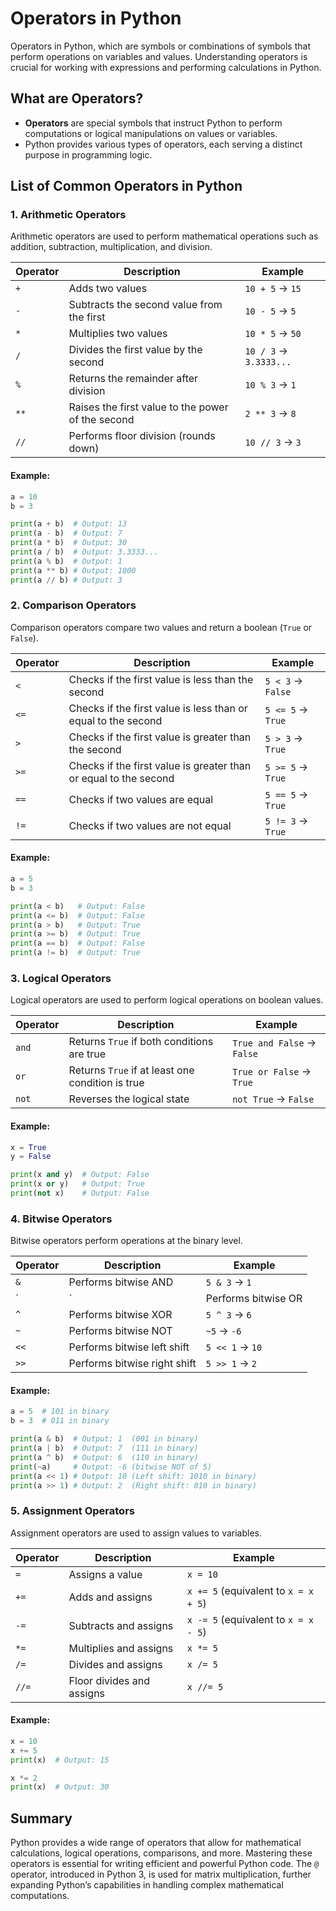 # Operators in Python

Operators in Python, which are symbols or combinations of symbols that perform operations on variables and values. Understanding operators is crucial for working with expressions and performing calculations in Python.

## What are Operators?

- **Operators** are special symbols that instruct Python to perform computations or logical manipulations on values or variables.
- Python provides various types of operators, each serving a distinct purpose in programming logic.

## List of Common Operators in Python

### 1. **Arithmetic Operators**

Arithmetic operators are used to perform mathematical operations such as addition, subtraction, multiplication, and division.

| Operator | Description | Example |
|----------|-------------|---------|
| `+` | Adds two values | `10 + 5` → `15` |
| `-` | Subtracts the second value from the first | `10 - 5` → `5` |
| `*` | Multiplies two values | `10 * 5` → `50` |
| `/` | Divides the first value by the second | `10 / 3` → `3.3333...` |
| `%` | Returns the remainder after division | `10 % 3` → `1` |
| `**` | Raises the first value to the power of the second | `2 ** 3` → `8` |
| `//` | Performs floor division (rounds down) | `10 // 3` → `3` |

#### Example:
```python
a = 10
b = 3

print(a + b)  # Output: 13
print(a - b)  # Output: 7
print(a * b)  # Output: 30
print(a / b)  # Output: 3.3333...
print(a % b)  # Output: 1
print(a ** b) # Output: 1000
print(a // b) # Output: 3
```

### 2. **Comparison Operators**

Comparison operators compare two values and return a boolean (`True` or `False`).

| Operator | Description | Example |
|----------|-------------|---------|
| `<` | Checks if the first value is less than the second | `5 < 3` → `False` |
| `<=` | Checks if the first value is less than or equal to the second | `5 <= 5` → `True` |
| `>` | Checks if the first value is greater than the second | `5 > 3` → `True` |
| `>=` | Checks if the first value is greater than or equal to the second | `5 >= 5` → `True` |
| `==` | Checks if two values are equal | `5 == 5` → `True` |
| `!=` | Checks if two values are not equal | `5 != 3` → `True` |

#### Example:
```python
a = 5
b = 3

print(a < b)   # Output: False
print(a <= b)  # Output: False
print(a > b)   # Output: True
print(a >= b)  # Output: True
print(a == b)  # Output: False
print(a != b)  # Output: True
```

### 3. **Logical Operators**

Logical operators are used to perform logical operations on boolean values.

| Operator | Description | Example |
|----------|-------------|---------|
| `and` | Returns `True` if both conditions are true | `True and False` → `False` |
| `or` | Returns `True` if at least one condition is true | `True or False` → `True` |
| `not` | Reverses the logical state | `not True` → `False` |

#### Example:
```python
x = True
y = False

print(x and y)  # Output: False
print(x or y)   # Output: True
print(not x)    # Output: False
```

### 4. **Bitwise Operators**

Bitwise operators perform operations at the binary level.

| Operator | Description | Example |
|----------|-------------|---------|
| `&` | Performs bitwise AND | `5 & 3` → `1` |
| `|` | Performs bitwise OR | `5 | 3` → `7` |
| `^` | Performs bitwise XOR | `5 ^ 3` → `6` |
| `~` | Performs bitwise NOT | `~5` → `-6` |
| `<<` | Performs bitwise left shift | `5 << 1` → `10` |
| `>>` | Performs bitwise right shift | `5 >> 1` → `2` |

#### Example:
```python
a = 5  # 101 in binary
b = 3  # 011 in binary

print(a & b)  # Output: 1  (001 in binary)
print(a | b)  # Output: 7  (111 in binary)
print(a ^ b)  # Output: 6  (110 in binary)
print(~a)     # Output: -6 (bitwise NOT of 5)
print(a << 1) # Output: 10 (Left shift: 1010 in binary)
print(a >> 1) # Output: 2  (Right shift: 010 in binary)
```

### 5. **Assignment Operators**

Assignment operators are used to assign values to variables.

| Operator | Description | Example |
|----------|-------------|---------|
| `=` | Assigns a value | `x = 10` |
| `+=` | Adds and assigns | `x += 5` (equivalent to `x = x + 5`) |
| `-=` | Subtracts and assigns | `x -= 5` (equivalent to `x = x - 5`) |
| `*=` | Multiplies and assigns | `x *= 5` |
| `/=` | Divides and assigns | `x /= 5` |
| `//=` | Floor divides and assigns | `x //= 5` |

#### Example:
```python
x = 10
x += 5
print(x)  # Output: 15

x *= 2
print(x)  # Output: 30
```

## Summary

Python provides a wide range of operators that allow for mathematical calculations, logical operations, comparisons, and more. Mastering these operators is essential for writing efficient and powerful Python code. The `@` operator, introduced in Python 3, is used for matrix multiplication, further expanding Python’s capabilities in handling complex mathematical computations.

